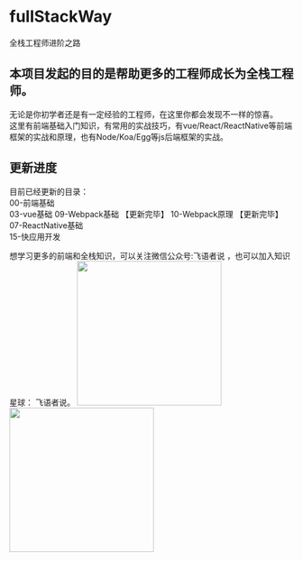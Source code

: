 # fullStackWay
全栈工程师进阶之路  
## 本项目发起的目的是帮助更多的工程师成长为全栈工程师。    
无论是你初学者还是有一定经验的工程师，在这里你都会发现不一样的惊喜。  
这里有前端基础入门知识，有常用的实战技巧，有vue/React/ReactNative等前端框架的实战和原理，也有Node/Koa/Egg等js后端框架的实战。  
## 更新进度
目前已经更新的目录：   
00-前端基础  
03-vue基础
09-Webpack基础  【更新完毕】
10-Webpack原理  【更新完毕】
07-ReactNative基础  
15-快应用开发

想学习更多的前端和全栈知识，可以关注微信公众号:飞语者说 ，也可以加入知识星球： 飞语者说。
<img src="https://mmbiz.qpic.cn/mmbiz_jpg/gg5DfJI3s9g0VMNoWNcbVnFa2WicACCqtZD86whMjQJ1XAFoQczicmEbz7rb7CU2DO92RWib9hNugmINAuU7uWMOQ/0?wx_fmt=jpeg" width=256 height=256 />
<img src="https://mmbiz.qpic.cn/mmbiz_jpg/gg5DfJI3s9hzxqqLNZfCScgVadxqCq8ibp0LK6ibjRcOlQYVIbHDGy4wpJqfPzUWw6Q8niaOiaYWELUQ6NZWau45HQ/0?wx_fmt=jpeg" width=256 height=256 />



